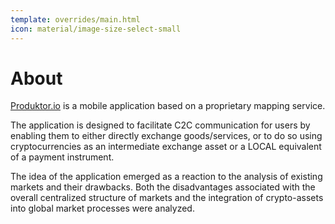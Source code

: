 ```yaml
---
template: overrides/main.html 
icon: material/image-size-select-small
---
```

# About

[Produktor.io](https://produktor.io/web/ui) is a mobile application based on a proprietary mapping service.

The application is designed to facilitate C2C communication for users by enabling them to either directly exchange goods/services, or to do so using cryptocurrencies as an intermediate exchange asset or a LOCAL equivalent of a payment instrument.

The idea of the application emerged as a reaction to the analysis of existing markets and their drawbacks.
Both the disadvantages associated with the overall centralized structure of markets and the integration of crypto-assets into global market processes were analyzed.



